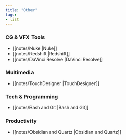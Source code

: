 ```yaml
---
title: "Other"
tags:
- list
---
```


### CG & VFX Tools
- [[notes/Nuke |Nuke]]
- [[notes/Redshift |Redshift]]
- [[notes/DaVinci Resolve |DaVinci Resolve]]

### Multimedia
- [[notes/TouchDesigner |TouchDesigner]]

### Tech & Programming
- [[notes/Bash and Git |Bash and Git]]

### Productivity
- [[notes/Obsidian and Quartz |Obsidian and Quartz]]
